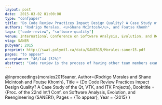 ```yaml
---
layout: post
date:  2015-03-02 01:00:00
type: "confpaper"
title: "Do Code Review Practices Impact Design Quality? A Case Study of the Qt, VTK, and ITK Projects"
authors: "Rodrigo Morales, <u>Shane McIntosh</u>, and Foutse Khomh"
tags: ["code-review", "software-quality"]
venue: International Conference on Software Analysis, Evolution, and Reengineering
vtag: SANER
pubyear: 2015
preprint: http://swat.polymtl.ca/data/SANER15/Morales-saner15.pdf
pages: "to appear"
acceptance: "46/144 (32%)"
abstract: "Code review is the process of having other team members examine changes to a software system in order to evaluate its technical content and quality. A lightweight variant of this practice, often referred to as Modern Code Review (MCR), is widely adopted by software organizations today. Previous studies have established a relation between the practice of code review and the occurrence of post-release bugs. While the prior work studies the impact of code review practices on software release quality, it is still unclear what impact code review practices have on software design quality. Therefore, using the occurrence of 7 different types of anti-patterns (i.e., poor solutions to design and implementation problems) as a proxy for software design quality, we set out to investigate the relationship between code review practices and software design quality. Through a case study of the Qt, VTK and ITK open source projects, we find that software components with low review coverage or low review participation are often more prone to the occurrence of anti-patterns than those components with more active code review practices."
---
```

@inproceedings{morales2015saner,
	Author={Rodrigo Morales and Shane McIntosh and Foutse Khomh},
	Title = {Do Code Review Practices Impact Design Quality? A Case Study of the Qt, VTK, and ITK Projects},
	Booktitle = {Proc. of the 22nd Int'l Conf. on Software Analysis, Evolution, and Reengineering (SANER)},
	Pages = {To appear},
	Year = {2015}
}
